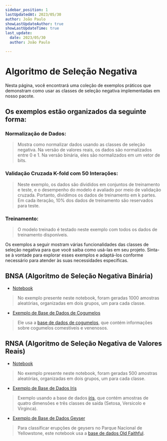 ```yaml
---
sidebar_position: 1
lastUpdatedAt: 2023/05/30
author: João Paulo
showLastUpdateAuthor: true
showLastUpdateTime: true
last_update:
  date: 2023/05/30
  author: João Paulo

---
```


# Algoritmo de Seleção Negativa

Nesta página, você encontrará uma coleção de exemplos práticos que demonstram como usar as classes de seleção negativa implementadas em nosso pacote.

## Os exemplos estão organizados da seguinte forma:

### Normalização de Dados:
> Mostra como normalizar dados usando as classes de seleção negativa. Na versão de valores reais, os dados são normalizados entre 0 e 1. Na versão binária, eles são normalizados em um vetor de bits.

### Validação Cruzada K-fold com 50 Interações:
> Neste exemplo, os dados são divididos em conjuntos de treinamento e teste, e o desempenho do modelo é avaliado por meio de validação cruzada. Portanto, dividimos os dados de treinamento em k partes. Em cada iteração, 10% dos dados de treinamento são reservados para teste.

### Treinamento:
> O modelo treinado é testado neste exemplo com todos os dados de treinamento disponíveis.

Os exemplos a seguir mostram várias funcionalidades das classes de seleção negativa para que você saiba como usá-las em seu projeto. Sinta-se à vontade para explorar esses exemplos e adaptá-los conforme necessário para atender às suas necessidades específicas.

## BNSA (Algoritmo de Seleção Negativa Binária)
+ [Notebook](https://github.com/AIS-Package/aisp/blob/main/examples/BNSA/example_with_randomly_generated_dataset-pt.ipynb)
> No exemplo presente neste notebook, foram geradas 1000 amostras aleatórias, organizadas em dois grupos, um para cada classe.

+ [Exemplo de Base de Dados de Cogumelos](https://github.com/AIS-Package/aisp/blob/main/examples/BNSA/mushrooms_dataBase_example_pt.ipynb)
> Ele usa a [base de dados de cogumelos](https://www.kaggle.com/datasets/uciml/mushroom-classification), que contém informações sobre cogumelos comestíveis e venenosos.

## RNSA (Algoritmo de Seleção Negativa de Valores Reais)

+ [Notebook](https://github.com/AIS-Package/aisp/blob/main/examples/RNSA/example_with_randomly_generated_dataset-pt.ipynb)
> No exemplo presente neste notebook, foram geradas 500 amostras aleatórias, organizadas em dois grupos, um para cada classe.

+ [Exemplo de Base de Dados Iris](https://github.com/AIS-Package/aisp/blob/main/examples/RNSA/iris_dataBase_example_pt.ipynb)
> Exemplo usando a base de dados [íris](https://archive.ics.uci.edu/ml/datasets/iris), que contém amostras de quatro dimensões e três classes de saída (Setosa, Versicolo e Virginca).

+ [Exemplo de Base de Dados Geyser](https://github.com/AIS-Package/aisp/blob/main/examples/RNSA/geyser_dataBase_example_pt.ipynb)
> Para classificar erupções de geysers no Parque Nacional de Yellowstone, este notebook usa a [base de dados Old Faithful](https://github.com/mwaskom/seaborn-data/blob/master/geyser.csv).